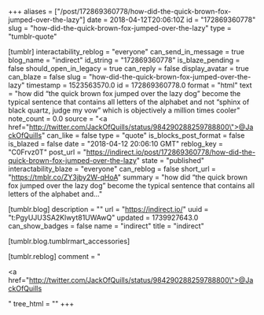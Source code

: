 +++
aliases = ["/post/172869360778/how-did-the-quick-brown-fox-jumped-over-the-lazy"]
date = 2018-04-12T20:06:10Z
id = "172869360778"
slug = "how-did-the-quick-brown-fox-jumped-over-the-lazy"
type = "tumblr-quote"

[tumblr]
interactability_reblog = "everyone"
can_send_in_message = true
blog_name = "indirect"
id_string = "172869360778"
is_blaze_pending = false
should_open_in_legacy = true
can_reply = false
display_avatar = true
can_blaze = false
slug = "how-did-the-quick-brown-fox-jumped-over-the-lazy"
timestamp = 1523563570.0
id = 172869360778.0
format = "html"
text = "how did &ldquo;the quick brown fox jumped over the lazy dog&rdquo; become the typical sentence that contains all letters of the alphabet and not &ldquo;sphinx of black quartz, judge my vow&rdquo; which is objectively a million times cooler"
note_count = 0.0
source = "<a href=\"http://twitter.com/JackOfQuills/status/984290288259788800\">@JackOfQuills</a>"
can_like = false
type = "quote"
is_blocks_post_format = false
is_blazed = false
date = "2018-04-12 20:06:10 GMT"
reblog_key = "C0Frvz0T"
post_url = "https://indirect.io/post/172869360778/how-did-the-quick-brown-fox-jumped-over-the-lazy"
state = "published"
interactability_blaze = "everyone"
can_reblog = false
short_url = "https://tmblr.co/ZY3jby2W-qHoA"
summary = "how did “the quick brown fox jumped over the lazy dog” become the typical sentence that contains all letters of the alphabet and..."

[tumblr.blog]
description = ""
url = "https://indirect.io/"
uuid = "t:PgyUJU3SA2Klwyt81UWAwQ"
updated = 1739927643.0
can_show_badges = false
name = "indirect"
title = "indirect"

[tumblr.blog.tumblrmart_accessories]

[tumblr.reblog]
comment = "<p><a href=\"http://twitter.com/JackOfQuills/status/984290288259788800\">@JackOfQuills</a></p>"
tree_html = ""
+++
